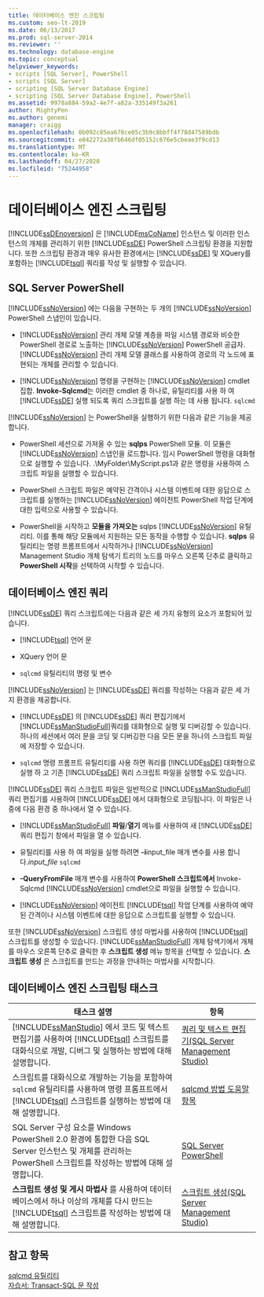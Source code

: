 ```yaml
---
title: 데이터베이스 엔진 스크립팅
ms.custom: seo-lt-2019
ms.date: 06/13/2017
ms.prod: sql-server-2014
ms.reviewer: ''
ms.technology: database-engine
ms.topic: conceptual
helpviewer_keywords:
- scripts [SQL Server], PowerShell
- scripts [SQL Server]
- scripting [SQL Server Database Engine]
- scripting [SQL Server Database Engine], PowerShell
ms.assetid: 9978a884-59a2-4e7f-a82a-335149f3a261
author: MightyPen
ms.author: genemi
manager: craigg
ms.openlocfilehash: 0b092c85ea678ce05c3b9c8bbff4f78d47589bdb
ms.sourcegitcommit: e042272a38fb646df05152c676e5cbeae3f9cd13
ms.translationtype: MT
ms.contentlocale: ko-KR
ms.lasthandoff: 04/27/2020
ms.locfileid: "75244958"
---
```

# <a name="database-engine-scripting"></a>데이터베이스 엔진 스크립팅
  [!INCLUDE[ssDEnoversion](../../includes/ssdenoversion-md.md)] 은 [!INCLUDE[msCoName](../../includes/msconame-md.md)] 인스턴스 및 이러한 인스턴스의 개체를 관리하기 위한 [!INCLUDE[ssDE](../../includes/ssde-md.md)] PowerShell 스크립팅 환경을 지원합니다. 또한 스크립팅 환경과 매우 유사한 환경에서는 [!INCLUDE[ssDE](../../includes/ssde-md.md)] 및 XQuery를 포함하는 [!INCLUDE[tsql](../../includes/tsql-md.md)] 쿼리를 작성 및 실행할 수 있습니다.  
  
## <a name="sql-server-powershell"></a>SQL Server PowerShell  
 [!INCLUDE[ssNoVersion](../../includes/ssnoversion-md.md)] 에는 다음을 구현하는 두 개의 [!INCLUDE[ssNoVersion](../../includes/ssnoversion-md.md)] PowerShell 스냅인이 있습니다.  
  
-   [!INCLUDE[ssNoVersion](../../includes/ssnoversion-md.md)] 관리 개체 모델 계층을 파일 시스템 경로와 비슷한 PowerShell 경로로 노출하는 [!INCLUDE[ssNoVersion](../../includes/ssnoversion-md.md)] PowerShell 공급자. [!INCLUDE[ssNoVersion](../../includes/ssnoversion-md.md)] 관리 개체 모델 클래스를 사용하여 경로의 각 노드에 표현되는 개체를 관리할 수 있습니다.  
  
-   [!INCLUDE[ssNoVersion](../../includes/ssnoversion-md.md)] 명령을 구현하는 [!INCLUDE[ssNoVersion](../../includes/ssnoversion-md.md)] cmdlet 집합. **Invoke-Sqlcmd**는 이러한 cmdlet 중 하나로, 유틸리티를 사용 하 여 [!INCLUDE[ssDE](../../includes/ssde-md.md)] 실행 되도록 쿼리 스크립트를 실행 하는 데 사용 됩니다. `sqlcmd`  
  
 [!INCLUDE[ssNoVersion](../../includes/ssnoversion-md.md)] 는 PowerShell을 실행하기 위한 다음과 같은 기능을 제공합니다.  
  
-   PowerShell 세션으로 가져올 수 있는 **sqlps** PowerShell 모듈. 이 모듈은 [!INCLUDE[ssNoVersion](../../includes/ssnoversion-md.md)] 스냅인을 로드합니다. 임시 PowerShell 명령을 대화형으로 실행할 수 있습니다. .\MyFolder\MyScript.ps1과 같은 명령을 사용하여 스크립트 파일을 실행할 수 있습니다.  
  
-   PowerShell 스크립트 파일은 예약된 간격이나 시스템 이벤트에 대한 응답으로 스크립트를 실행하는 [!INCLUDE[ssNoVersion](../../includes/ssnoversion-md.md)] 에이전트 PowerShell 작업 단계에 대한 입력으로 사용할 수 있습니다.  
  
-   PowerShell을 시작하고 **모듈을 가져오는** sqlps [!INCLUDE[ssNoVersion](../../includes/ssnoversion-md.md)] 유틸리티. 이를 통해 해당 모듈에서 지원하는 모든 동작을 수행할 수 있습니다. **sqlps** 유틸리티는 명령 프롬프트에서 시작하거나 [!INCLUDE[ssNoVersion](../../includes/ssnoversion-md.md)] Management Studio 개체 탐색기 트리의 노드를 마우스 오른쪽 단추로 클릭하고 **PowerShell 시작**을 선택하여 시작할 수 있습니다.  
  
## <a name="database-engine-queries"></a>데이터베이스 엔진 쿼리  
 [!INCLUDE[ssDE](../../includes/ssde-md.md)] 쿼리 스크립트에는 다음과 같은 세 가지 유형의 요소가 포함되어 있습니다.  
  
-   [!INCLUDE[tsql](../../includes/tsql-md.md)] 언어 문  
  
-   XQuery 언어 문  
  
-   `sqlcmd` 유틸리티의 명령 및 변수  
  
 [!INCLUDE[ssNoVersion](../../includes/ssnoversion-md.md)] 는 [!INCLUDE[ssDE](../../includes/ssde-md.md)] 쿼리를 작성하는 다음과 같은 세 가지 환경을 제공합니다.  
  
-   [!INCLUDE[ssDE](../../includes/ssde-md.md)] 의 [!INCLUDE[ssDE](../../includes/ssde-md.md)] 쿼리 편집기에서 [!INCLUDE[ssManStudioFull](../../includes/ssmanstudiofull-md.md)]쿼리를 대화형으로 실행 및 디버깅할 수 있습니다. 하나의 세션에서 여러 문을 코딩 및 디버깅한 다음 모든 문을 하나의 스크립트 파일에 저장할 수 있습니다.  
  
-   `sqlcmd` 명령 프롬프트 유틸리티를 사용 하면 쿼리를 [!INCLUDE[ssDE](../../includes/ssde-md.md)] 대화형으로 실행 하 고 기존 [!INCLUDE[ssDE](../../includes/ssde-md.md)] 쿼리 스크립트 파일을 실행할 수도 있습니다.  
  
 [!INCLUDE[ssDE](../../includes/ssde-md.md)] 쿼리 스크립트 파일은 일반적으로 [!INCLUDE[ssManStudioFull](../../includes/ssmanstudiofull-md.md)] 쿼리 편집기를 사용하여 [!INCLUDE[ssDE](../../includes/ssde-md.md)] 에서 대화형으로 코딩됩니다. 이 파일은 나중에 다음 환경 중 하나에서 열 수 있습니다.  
  
-   [!INCLUDE[ssManStudioFull](../../includes/ssmanstudiofull-md.md)] **파일**/**열기** 메뉴를 사용하여 새 [!INCLUDE[ssDE](../../includes/ssde-md.md)] 쿼리 편집기 창에서 파일을 열 수 있습니다.  
  
-   유틸리티를 사용 하 여 파일을 실행 하려면 **-i**input_file 매개 변수를 사용 합니다._input_file_ `sqlcmd`  
  
-   **-QueryFromFile** 매개 변수를 사용하여 **PowerShell 스크립트에서** Invoke-Sqlcmd [!INCLUDE[ssNoVersion](../../includes/ssnoversion-md.md)] cmdlet으로 파일을 실행할 수 있습니다.  
  
-   [!INCLUDE[ssNoVersion](../../includes/ssnoversion-md.md)] 에이전트 [!INCLUDE[tsql](../../includes/tsql-md.md)] 작업 단계를 사용하여 예약된 간격이나 시스템 이벤트에 대한 응답으로 스크립트를 실행할 수 있습니다.  
  
 또한 [!INCLUDE[ssNoVersion](../../includes/ssnoversion-md.md)] 스크립트 생성 마법사를 사용하여 [!INCLUDE[tsql](../../includes/tsql-md.md)] 스크립트를 생성할 수 있습니다. [!INCLUDE[ssManStudioFull](../../includes/ssmanstudiofull-md.md)] 개체 탐색기에서 개체를 마우스 오른쪽 단추로 클릭한 후 **스크립트 생성** 메뉴 항목을 선택할 수 있습니다. **스크립트 생성** 은 스크립트를 만드는 과정을 안내하는 마법사를 시작합니다.  
  
## <a name="database-engine-scripting-tasks"></a>데이터베이스 엔진 스크립팅 태스크  
  
|태스크 설명|항목|  
|----------------------|-----------|  
|[!INCLUDE[ssManStudio](../../includes/ssmanstudio-md.md)] 에서 코드 및 텍스트 편집기를 사용하여 [!INCLUDE[tsql](../../includes/tsql-md.md)] 스크립트를 대화식으로 개발, 디버그 및 실행하는 방법에 대해 설명합니다.|[쿼리 및 텍스트 편집기&#40;SQL Server Management Studio&#41;](../scripting/query-and-text-editors-sql-server-management-studio.md)|  
|스크립트를 대화식으로 개발하는 기능을 포함하여 `sqlcmd` 유틸리티를 사용하여 명령 프롬프트에서 [!INCLUDE[tsql](../../includes/tsql-md.md)] 스크립트를 실행하는 방법에 대해 설명합니다.|[sqlcmd 방법 도움말 항목](../../database-engine/sqlcmd-how-to-topics.md)|  
|SQL Server 구성 요소를 Windows PowerShell 2.0 환경에 통합한 다음 SQL Server 인스턴스 및 개체를 관리하는 PowerShell 스크립트를 작성하는 방법에 대해 설명합니다.|[SQL Server PowerShell](../../powershell/sql-server-powershell.md)|  
|**스크립트 생성 및 게시 마법사** 를 사용하여 데이터베이스에서 하나 이상의 개체를 다시 만드는 [!INCLUDE[tsql](../../includes/tsql-md.md)] 스크립트를 작성하는 방법에 대해 설명합니다.|[스크립트 생성&#40;SQL Server Management Studio&#41;](generate-scripts-sql-server-management-studio.md)|  
  
## <a name="see-also"></a>참고 항목  
 [sqlcmd 유틸리티](../../tools/sqlcmd-utility.md)   
 [자습서: Transact-SQL 문 작성](../../t-sql/tutorial-writing-transact-sql-statements.md)  
  
  
